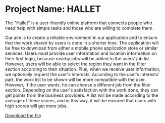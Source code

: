 # Project Name: HALLET

The "Hallet" is a user-friendly online platform that connects people who need help with simple tasks and those who are willing to complete them.

Our aim is to create a reliable environment in our application and to ensure that the work shared by users is done in a shorter time. The application will be free to download from either a mobile phone application store or similar services. Users must provide user information and location information on their first login, because nearby jobs will be added to the users’ job list. However, users will be able to select the region they want in the filter section according to their situation. Plus, when we receive user information, we optionally request the user's interests. According to the user’s interests’ part, the work list to be shown will be more compatible with the user. However, if the user wants, he can choose a different job from the filter section. Depending on the user's satisfaction with the work done, they can get points from the business providers. A list will be made according to the average of these scores, and in this way, it will be ensured that users with high scores will get more jobs.



 [Download the file](Report_For_Project.docx)

